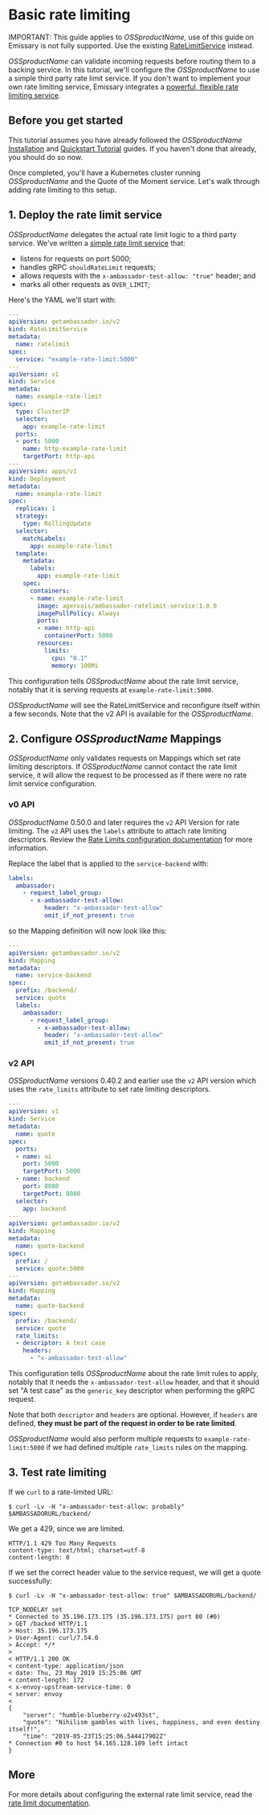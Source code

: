 # Basic rate limiting

IMPORTANT: This guide applies to $OSSproductName$, use of this guide on Emissary is not fully supported.  Use the existing [RateLimitService](../../topics/using/rate-limits/) instead.

$OSSproductName$ can validate incoming requests before routing them to a backing service. In this tutorial, we'll configure the $OSSproductName$ to use a simple third party rate limit service. If you don't want to implement your own rate limiting service, Emissary integrates a [powerful, flexible rate limiting service](../../topics/using/rate-limits/).

## Before you get started

This tutorial assumes you have already followed the $OSSproductName$ [Installation](../../topics/install/install-ambassador-oss) and [Quickstart Tutorial](../../tutorials/quickstart-demo) guides. If you haven't done that already, you should do so now.

Once completed, you'll have a Kubernetes cluster running $OSSproductName$ and the Quote of the Moment service. Let's walk through adding rate limiting to this setup.

## 1. Deploy the rate limit service

$OSSproductName$ delegates the actual rate limit logic to a third party service. We've written a [simple rate limit service](https://github.com/emissary-ingress/emissary/tree/v2.1.0/docker/test-ratelimit) that:

- listens for requests on port 5000;
- handles gRPC `shouldRateLimit` requests;
- allows requests with the `x-ambassador-test-allow: "true"` header; and
- marks all other requests as `OVER_LIMIT`;

Here's the YAML we'll start with:

```yaml
---
apiVersion: getambassador.io/v2
kind: RateLimitService
metadata:
  name: ratelimit
spec:
  service: "example-rate-limit:5000"
---
apiVersion: v1
kind: Service
metadata:
  name: example-rate-limit
spec:
  type: ClusterIP
  selector:
    app: example-rate-limit
  ports:
  - port: 5000
    name: http-example-rate-limit
    targetPort: http-api
---
apiVersion: apps/v1
kind: Deployment
metadata:
  name: example-rate-limit
spec:
  replicas: 1
  strategy:
    type: RollingUpdate
  selector:
    matchLabels:
      app: example-rate-limit
  template:
    metadata:
      labels:
        app: example-rate-limit
    spec:
      containers:
      - name: example-rate-limit
        image: agervais/ambassador-ratelimit-service:1.0.0
        imagePullPolicy: Always
        ports:
        - name: http-api
          containerPort: 5000
        resources:
          limits:
            cpu: "0.1"
            memory: 100Mi
```

This configuration tells $OSSproductName$ about the rate limit service, notably that it is serving requests at `example-rate-limit:5000`.

$OSSproductName$ will see the RateLimitService and reconfigure itself within a few seconds. Note that the v2 API is available for the $OSSproductName$.

## 2. Configure $OSSproductName$ Mappings

$OSSproductName$ only validates requests on Mappings which set rate limiting descriptors. If $OSSproductName$ cannot contact the rate limit service, it will allow the request to be processed as if there were no rate limit service configuration.

### v0 API

$OSSproductName$ 0.50.0 and later requires the `v2` API Version for rate limiting. The `v2` API uses the `labels` attribute to attach rate limiting descriptors. Review the [Rate Limits configuration documentation](../../topics/using/rate-limits/) for more information.

Replace the label that is applied to the `service-backend` with:

```yaml
labels:
  ambassador:
    - request_label_group:
      - x-ambassador-test-allow:
          header: "x-ambassador-test-allow"
          omit_if_not_present: true
```

so the Mapping definition will now look like this:

```yaml
---
apiVersion: getambassador.io/v2
kind: Mapping
metadata:
  name: service-backend
spec:
  prefix: /backend/
  service: quote
  labels:
    ambassador:
      - request_label_group:
        - x-ambassador-test-allow:
          header: "x-ambassador-test-allow"
          omit_if_not_present: true
```

### v2 API

$OSSproductName$ versions 0.40.2 and earlier use the `v2` API version which uses the `rate_limits` attribute to set rate limiting descriptors.

```yaml
---
apiVersion: v1
kind: Service
metadata:
  name: quote
spec:
  ports:
  - name: ui
    port: 5000
    targetPort: 5000
  - name: backend
    port: 8080
    targetPort: 8080
  selector:
    app: backend
---
apiVersion: getambassador.io/v2
kind: Mapping
metadata:
  name: quote-backend
spec:
  prefix: /
  service: quote:5000
---
apiVersion: getambassador.io/v2
kind: Mapping
metadata:
  name: quote-backend
spec:
  prefix: /backend/
  service: quote
  rate_limits:
  - descriptor: A test case
    headers:
      - "x-ambassador-test-allow"
```

This configuration tells $OSSproductName$ about the rate limit rules to apply, notably that it needs the `x-ambassador-test-allow` header, and that it should set "A test case" as the `generic_key` descriptor when performing the gRPC request.

Note that both `descriptor` and `headers` are optional. However, if `headers` are defined, **they must be part of the request in order to be rate limited**.

$OSSproductName$ would also perform multiple requests to `example-rate-limit:5000` if we had defined multiple `rate_limits` rules on the mapping.

## 3. Test rate limiting

If we `curl` to a rate-limited URL:

```
$ curl -Lv -H "x-ambassador-test-allow: probably" $AMBASSADORURL/backend/
```

We get a 429, since we are limited.

```
HTTP/1.1 429 Too Many Requests
content-type: text/html; charset=utf-8
content-length: 0
```

If we set the correct header value to the service request, we will get a quote successfully:

```
$ curl -Lv -H "x-ambassador-test-allow: true" $AMBASSADORURL/backend/

TCP_NODELAY set
* Connected to 35.196.173.175 (35.196.173.175) port 80 (#0)
> GET /backed HTTP/1.1
> Host: 35.196.173.175
> User-Agent: curl/7.54.0
> Accept: */*
>
< HTTP/1.1 200 OK
< content-type: application/json
< date: Thu, 23 May 2019 15:25:06 GMT
< content-length: 172
< x-envoy-upstream-service-time: 0
< server: envoy
<
{
    "server": "humble-blueberry-o2v493st",
    "quote": "Nihilism gambles with lives, happiness, and even destiny itself!",
    "time": "2019-05-23T15:25:06.544417902Z"
* Connection #0 to host 54.165.128.189 left intact
}
```

## More

For more details about configuring the external rate limit service, read the [rate limit documentation](../../topics/using/rate-limits/).
